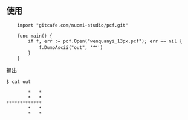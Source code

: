 
使用
----

		import "gitcafe.com/nuomi-studio/pcf.git"

		func main() {
			if f, err := pcf.Open("wenquanyi_13px.pcf"); err == nil {
				f.DumpAscii("out", '艹')
			}
		}

输出
	
	$ cat out

			*   *                       
			*   *                       
	*************                   
			*   *                       
			*   *                       

